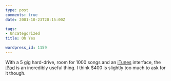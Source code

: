 ```yaml
---
type: post
comments: true
date: 2001-10-23T20:15:00Z

tags:
- Uncategorized
title: Oh Yes

wordpress_id: 1159
---
```


With a 5 gig hard-drive, room for 1000 songs and an [iTunes](http://www.apple.com/itunes/) interface, the [iPod](http://www.apple.com/ipod/) is an incredibly useful thing. I think $400 is slightly too much to ask for it though. 
